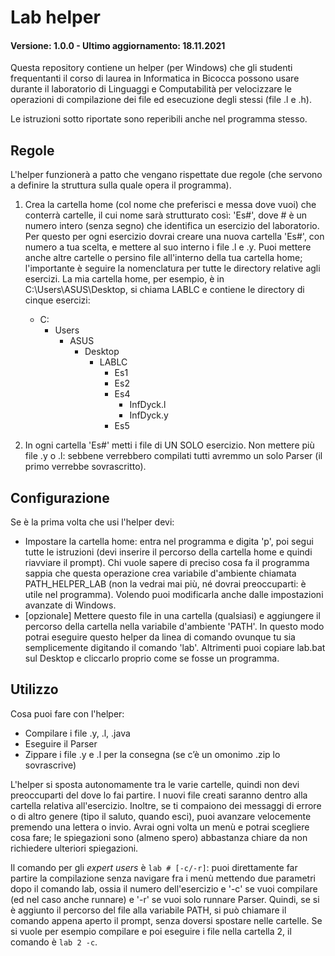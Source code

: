 


# Lab helper
#### Versione: 1.0.0 - Ultimo aggiornamento: 18.11.2021

Questa repository contiene un helper (per Windows) che gli studenti frequentanti il corso di laurea in Informatica in Bicocca possono usare durante il laboratorio di Linguaggi e Computabilità per velocizzare le operazioni di compilazione dei file ed esecuzione degli stessi (file .l e .h).

Le istruzioni sotto riportate sono reperibili anche nel programma stesso.

## Regole 
L'helper funzionerà a patto che vengano rispettate due regole (che servono a definire la struttura sulla quale opera il programma). 
1. Crea la cartella home (col nome che preferisci e messa dove vuoi) che conterrà cartelle, il cui nome sarà strutturato così: 'Es#', dove # è un numero intero (senza segno) che identifica un esercizio del laboratorio. Per questo per ogni esercizio dovrai creare una nuova cartella 'Es#', con numero a tua scelta, e mettere al suo interno i file .l e .y. Puoi mettere anche altre cartelle o persino file all'interno della tua cartella home; l'importante è seguire la nomenclatura per tutte le directory relative agli esercizi. La mia cartella home, per esempio, è in C:\Users\ASUS\Desktop, si chiama LABLC e contiene le directory di cinque esercizi: 
	 - C: 
		 - Users 
			 - ASUS 
				 - Desktop 
					 - LABLC 
						 - Es1 
						 - Es2 
						 - Es4 
							 - InfDyck.l 
							 - InfDyck.y 
						 - Es5 

2. In ogni cartella 'Es#' metti i file di UN SOLO esercizio. Non mettere più file .y o .l: sebbene verrebbero compilati tutti avremmo un solo Parser (il primo verrebbe sovrascritto). 

## Configurazione 
Se è la prima volta che usi l'helper devi: 
- Impostare la cartella home: entra nel programma e digita 'p', poi segui tutte le istruzioni (devi inserire il percorso della cartella home e quindi riavviare il prompt). Chi vuole sapere di preciso cosa fa il programma sappia che questa operazione crea variabile d'ambiente chiamata PATH_HELPER_LAB (non la vedrai mai più, né dovrai preoccuparti: è utile nel programma). Volendo puoi modificarla anche dalle impostazioni avanzate di Windows. 
- [opzionale] Mettere questo file in una cartella (qualsiasi) e aggiungere il percorso della cartella nella variabile d'ambiente 'PATH'. In questo modo potrai eseguire questo helper da linea di comando ovunque tu sia semplicemente digitando il comando 'lab'. Altrimenti puoi copiare lab.bat sul Desktop e cliccarlo proprio come se fosse un programma. 

## Utilizzo 
Cosa puoi fare con l'helper: 
- Compilare i file .y, .l, .java 
- Eseguire il Parser
- Zippare i file .y e .l per la consegna (se c’è un omonimo .zip lo sovrascrive)

L'helper si sposta autonomamente tra le varie cartelle, quindi non devi preoccuparti del dove lo fai partire. I nuovi file creati saranno dentro alla cartella relativa all'esercizio. Inoltre, se ti compaiono dei messaggi di errore o di altro genere (tipo il saluto, quando esci), puoi avanzare velocemente premendo una lettera o invio. Avrai ogni volta un menù e potrai scegliere cosa fare; le spiegazioni sono (almeno spero) abbastanza chiare da non richiedere ulteriori spiegazioni.

Il comando per gli *expert users* è `lab # [-c/-r]`: puoi direttamente far partire la compilazione senza navigare fra i menù mettendo due parametri dopo il comando lab, ossia il numero dell'esercizio e '-c' se vuoi compilare (ed nel caso anche runnare) e '-r' se vuoi solo runnare Parser. Quindi, se si è aggiunto il percorso del file alla variabile PATH, si può chiamare il comando appena aperto il prompt, senza doversi spostare nelle cartelle. Se si vuole per esempio compilare e poi eseguire i file nella cartella 2, il comando è `lab 2 -c`.
